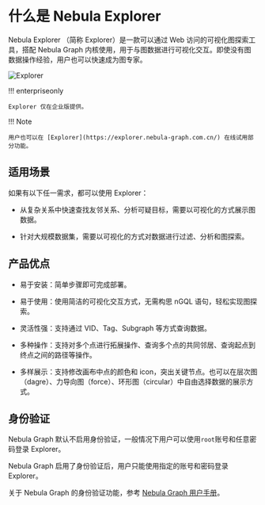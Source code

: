 # 什么是 Nebula Explorer

Nebula Explorer （简称 Explorer）是一款可以通过 Web 访问的可视化图探索工具，搭配 Nebula Graph 内核使用，用于与图数据进行可视化交互。即使没有图数据操作经验，用户也可以快速成为图专家。

![Explorer](../figs/explorer.png)

!!! enterpriseonly

    Explorer 仅在企业版提供。

!!! Note

    用户也可以在 [Explorer](https://explorer.nebula-graph.com.cn/) 在线试用部分功能。

## 适用场景

如果有以下任一需求，都可以使用 Explorer：

- 从复杂关系中快速查找友邻关系、分析可疑目标，需要以可视化的方式展示图数据。

- 针对大规模数据集，需要以可视化的方式对数据进行过滤、分析和图探索。

## 产品优点

- 易于安装：简单步骤即可完成部署。

- 易于使用：使用简洁的可视化交互方式，无需构思 nGQL 语句，轻松实现图探索。

- 灵活性强：支持通过 VID、Tag、Subgraph 等方式查询数据。

- 多种操作：支持对多个点进行拓展操作、查询多个点的共同邻居、查询起点到终点之间的路径等操作。

- 多样展示：支持修改画布中点的颜色和 icon，突出关键节点。也可以在层次图（dagre）、力导向图（force）、环形图（circular）中自由选择数据的展示方式。

<!-- - 便于筛选：支持基于自定义条件灵活筛选需要展示的数据。-->

## 身份验证

Nebula Graph 默认不启用身份验证，一般情况下用户可以使用`root`账号和任意密码登录 Explorer。

Nebula Graph 启用了身份验证后，用户只能使用指定的账号和密码登录 Explorer。

关于 Nebula Graph 的身份验证功能，参考 [Nebula Graph 用户手册](../../7.data-security/1.authentication/1.authentication.md "点击前往 Nebula Graph 官网")。
